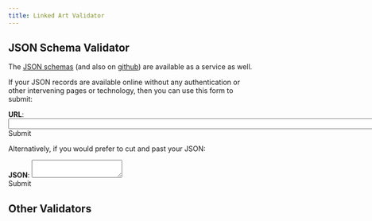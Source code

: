 ```yaml
---
title: Linked Art Validator
---
```


## JSON Schema Validator

The [JSON schemas](/api/1.0/schema_docs/) (and also on [github](https://github.com/linked-art/json-validator)) are available as a service as well.

If your JSON records are available online without any authentication or other intervening pages or technology, then you can use this form to submit:

<form action="https://vsn673i4axyqohvvtz6g5zdpne0hxouz.lambda-url.us-east-1.on.aws/validate" method="GET">
    <b>URL</b>: <input type="text" name="url" id="url" size="120" border="1px solid black" />
<br/>
    <submit>Submit</submit>
</form>

Alternatively, if you would prefer to cut and past your JSON:

<form action="https://vsn673i4axyqohvvtz6g5zdpne0hxouz.lambda-url.us-east-1.on.aws/validate" method="POST">
    <b>JSON</b>:
    <textarea type="text" name="json" id="json" size="120" border="1px solid black" ></textarea>
<br/>
    <submit>Submit</submit>
</form>

## Other Validators

